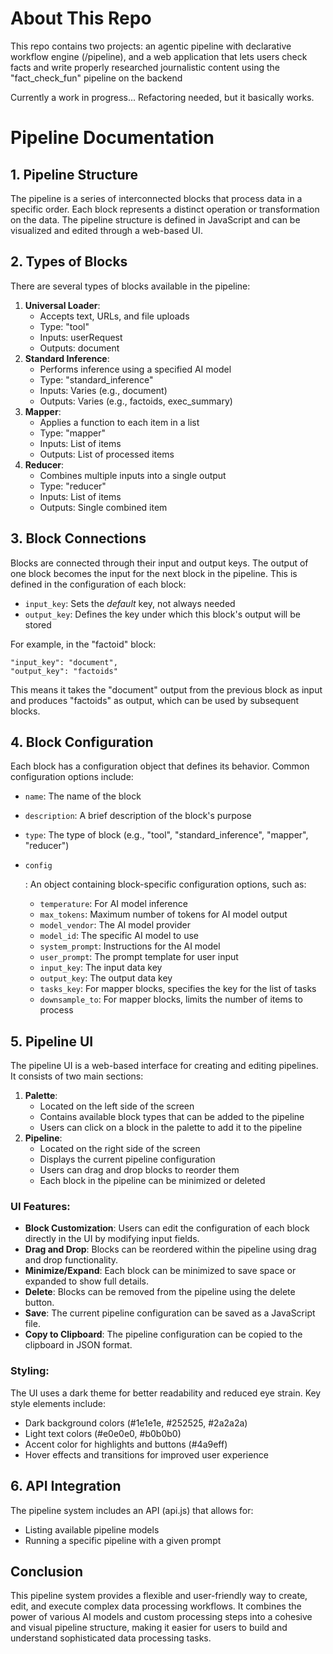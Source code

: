 # About This Repo

This repo contains two projects: an agentic pipeline with declarative workflow engine (/pipeline), and a web application that lets users check facts and write properly researched journalistic content using the "fact_check_fun" pipeline on the backend

Currently a work in progress... Refactoring needed, but it basically works.


# Pipeline Documentation

## 1. Pipeline Structure

The pipeline is a series of interconnected blocks that process data in a specific order. Each block represents a distinct operation or transformation on the data. The pipeline structure is defined in JavaScript and can be visualized and edited through a web-based UI.

## 2. Types of Blocks

There are several types of blocks available in the pipeline:

1. **Universal Loader**:
   - Accepts text, URLs, and file uploads
   - Type: "tool"
   - Inputs: userRequest
   - Outputs: document
2. **Standard Inference**:
   - Performs inference using a specified AI model
   - Type: "standard_inference"
   - Inputs: Varies (e.g., document)
   - Outputs: Varies (e.g., factoids, exec_summary)
3. **Mapper**:
   - Applies a function to each item in a list
   - Type: "mapper"
   - Inputs: List of items
   - Outputs: List of processed items
4. **Reducer**:
   - Combines multiple inputs into a single output
   - Type: "reducer"
   - Inputs: List of items
   - Outputs: Single combined item

## 3. Block Connections

Blocks are connected through their input and output keys. The output of one block becomes the input for the next block in the pipeline. This is defined in the configuration of each block:

- `input_key`: Sets the *default* key, not always needed
-  `output_key`: Defines the key under which this block's output will be stored

For example, in the "factoid" block:

```
"input_key": "document",
"output_key": "factoids"
```

This means it takes the "document" output from the previous block as input and produces "factoids" as output, which can be used by subsequent blocks.

## 4. Block Configuration

Each block has a configuration object that defines its behavior. Common configuration options include:

- `name`: The name of the block

- `description`: A brief description of the block's purpose

- `type`: The type of block (e.g., "tool", "standard_inference", "mapper", "reducer")

- ```
  config
  ```

  : An object containing block-specific configuration options, such as:

  - `temperature`: For AI model inference
  - `max_tokens`: Maximum number of tokens for AI model output
  - `model_vendor`: The AI model provider
  - `model_id`: The specific AI model to use
  - `system_prompt`: Instructions for the AI model
  - `user_prompt`: The prompt template for user input
  - `input_key`: The input data key
  - `output_key`: The output data key
  - `tasks_key`: For mapper blocks, specifies the key for the list of tasks
  - `downsample_to`: For mapper blocks, limits the number of items to process

## 5. Pipeline UI

The pipeline UI is a web-based interface for creating and editing pipelines. It consists of two main sections:

1. **Palette**:
   - Located on the left side of the screen
   - Contains available block types that can be added to the pipeline
   - Users can click on a block in the palette to add it to the pipeline
2. **Pipeline**:
   - Located on the right side of the screen
   - Displays the current pipeline configuration
   - Users can drag and drop blocks to reorder them
   - Each block in the pipeline can be minimized or deleted

### UI Features:

- **Block Customization**: Users can edit the configuration of each block directly in the UI by modifying input fields.
- **Drag and Drop**: Blocks can be reordered within the pipeline using drag and drop functionality.
- **Minimize/Expand**: Each block can be minimized to save space or expanded to show full details.
- **Delete**: Blocks can be removed from the pipeline using the delete button.
- **Save**: The current pipeline configuration can be saved as a JavaScript file.
- **Copy to Clipboard**: The pipeline configuration can be copied to the clipboard in JSON format.

### Styling:

The UI uses a dark theme for better readability and reduced eye strain. Key style elements include:

- Dark background colors (#1e1e1e, #252525, #2a2a2a)
- Light text colors (#e0e0e0, #b0b0b0)
- Accent color for highlights and buttons (#4a9eff)
- Hover effects and transitions for improved user experience

## 6. API Integration

The pipeline system includes an API (api.js) that allows for:

- Listing available pipeline models
- Running a specific pipeline with a given prompt

## Conclusion

This pipeline system provides a flexible and user-friendly way to create, edit, and execute complex data processing workflows. It combines the power of various AI models and custom processing steps into a cohesive and visual pipeline structure, making it easier for users to build and understand sophisticated data processing tasks.
